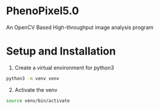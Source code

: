 # PhenoPixel5.0
An OpenCV Based High-throughput image analysis program

# Setup and Installation

1. Create a virtual environment for python3
```Bash
python3 -m venv venv
```
2. Activate the venv
```Bash
source venv/bin/activate
```